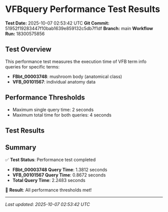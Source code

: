 # VFBquery Performance Test Results

**Test Date:** 2025-10-07 02:53:42 UTC
**Git Commit:** 51952f19283447f10bab1639e859132c5db7f1df
**Branch:** main
**Workflow Run:** 18300575856

## Test Overview

This performance test measures the execution time of VFB term info queries for specific terms:

- **FBbt_00003748**: mushroom body (anatomical class)
- **VFB_00101567**: individual anatomy data

## Performance Thresholds

- Maximum single query time: 2 seconds
- Maximum total time for both queries: 4 seconds

## Test Results



## Summary

✅ **Test Status**: Performance test completed

- **FBbt_00003748 Query Time**: 1.3812 seconds
- **VFB_00101567 Query Time**: 0.8672 seconds
- **Total Query Time**: 2.2483 seconds

🎉 **Result**: All performance thresholds met!

---
*Last updated: 2025-10-07 02:53:42 UTC*
